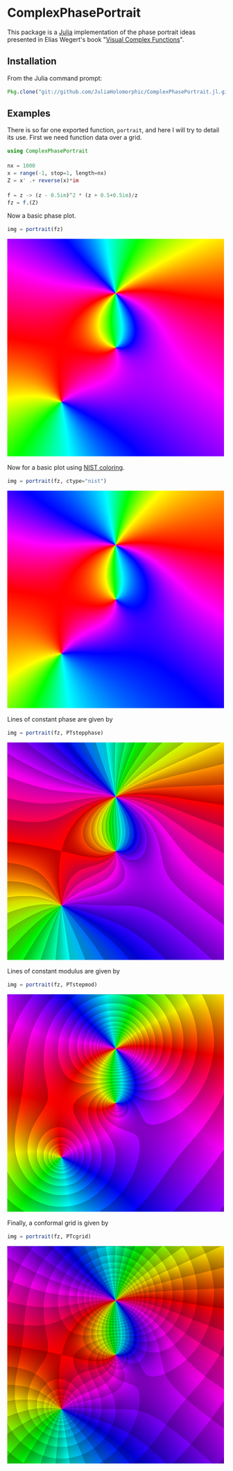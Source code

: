 # ComplexPhasePortrait

This package is a [Julia](http://julialang.org) implementation of the phase portrait ideas presented in Elias Wegert's book "[Visual Complex Functions](http://www.visual.wegert.com)".

## Installation

From the Julia command prompt:
```julia
Pkg.clone("git://github.com/JuliaHolomorphic/ComplexPhasePortrait.jl.git")
```

## Examples

There is so far one exported function, `portrait`, and here I will try to detail its use. First we need function data over a grid.
```julia
using ComplexPhasePortrait

nx = 1000
x = range(-1, stop=1, length=nx)
Z = x' .+ reverse(x)*im

f = z -> (z - 0.5im)^2 * (z + 0.5+0.5im)/z
fz = f.(Z)
```

Now a basic phase plot.
```julia
img = portrait(fz)
```
![proper phase plot](doc/figures/proper.png)

Now for a basic plot using [NIST coloring](http://dlmf.nist.gov/help/vrml/aboutcolor).
```julia
img = portrait(fz, ctype="nist")
```
![nist coloring](doc/figures/nist.png)

Lines of constant phase are given by
```julia
img = portrait(fz, PTstepphase)
```
![constant phase](doc/figures/stepphase.png)

Lines of constant modulus are given by
```julia
img = portrait(fz, PTstepmod)
```
![constant modulus](doc/figures/stepmod.png)

Finally, a conformal grid is given by
```julia
img = portrait(fz, PTcgrid)
```
![conformal grid](doc/figures/cgrid.png)
